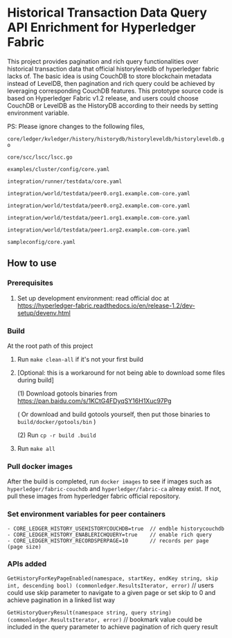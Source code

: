# Historical Transaction Data Query API Enrichment for Hyperledger Fabric

This project provides pagination and rich query functionalities over historical transaction data that official historyleveldb of hyperledger fabric lacks of. The basic idea is using CouchDB to store blockchain metadata instead of LevelDB, then pagination and rich query could be achieved by leveraging corresponding CouchDB features. This prototype source code is based on Hyperledger Fabric v1.2 release, and users could choose CouchDB or LevelDB as the HistoryDB according to their needs by setting environment variable.

PS:
Please ignore changes to the following files,

`core/ledger/kvledger/history/historydb/historyleveldb/historyleveldb.go`

`core/scc/lscc/lscc.go`

`examples/cluster/config/core.yaml`

`integration/runner/testdata/core.yaml`

`integration/world/testdata/peer0.org1.example.com-core.yaml`

`integration/world/testdata/peer0.org2.example.com-core.yaml`

`integration/world/testdata/peer1.org1.example.com-core.yaml`

`integration/world/testdata/peer1.org2.example.com-core.yaml`

`sampleconfig/core.yaml`

## How to use

### Prerequisites

1. Set up development environment: read official doc at https://hyperledger-fabric.readthedocs.io/en/release-1.2/dev-setup/devenv.html

### Build
At the root path of this project

1. Run `make clean-all` if it's not your first build

2. [Optional: this is a workaround for not being able to download some files during build] 
    
    (1) Download gotools binaries from https://pan.baidu.com/s/1KCtG4FDyqSY16H1Xuc97Pg

    ( Or download and build gotools yourself, then put those binaries to `build/docker/gotools/bin` )

    (2) Run `cp -r build .build`

3. Run `make all`

### Pull docker images
After the build is completed, run `docker images` to see if  images such as `hyperledger/fabric-couchdb` and `hyperledger/fabric-ca`
alreay exist. If not, pull these images from hyperledger fabric official repository. 

### Set environment variables for peer containers

    - CORE_LEDGER_HISTORY_USEHISTORYCOUCHDB=true  // endble historycouchdb
    - CORE_LEDGER_HISTORY_ENABLERICHQUERY=true    // enable rich query
    - CORE_LEDGER_HISTORY_RECORDSPERPAGE=10       // records per page (page size)

### APIs added

`GetHistoryForKeyPageEnabled(namespace, startKey, endKey string, skip int, descending bool) (commonledger.ResultsIterator, error)` // users could use skip parameter to navigate to a given page or set skip to 0 and achieve pagination in a linked list way


`GetHistoryQueryResult(namespace string, query string) (commonledger.ResultsIterator, error)` // bookmark value could be included in the query parameter to achieve pagination of rich query result
